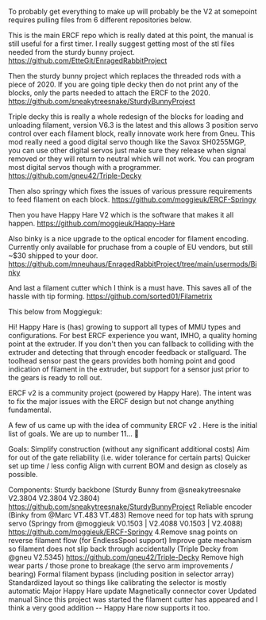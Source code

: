 To probably get everything to make up will probably be the V2 at somepoint requires pulling files from 6 different repositories below.

This is the main ERCF repo which is really dated at this point, the manual is still useful for a first timer. I really suggest getting most of the stl files needed from the sturdy bunny project.
https://github.com/EtteGit/EnragedRabbitProject

Then the sturdy bunny project which replaces the threaded rods with a piece of 2020. If you are going tiple decky then do not print any of the blocks, only the parts needed to attach the ERCF to the 2020.
 https://github.com/sneakytreesnake/SturdyBunnyProject

Triple decky this is really a whole redesign of the blocks for loading and unloading filament, version V6.3 is the latest and this allows 3 position servo control over each filament block, really innovate work here from Gneu. This mod really need a good digital servo though like the Savox SH0255MGP, you can use other digital servos just make sure they release when signal removed or they will return to neutral which will not work. You can program most digital servos though with a programmer.
https://github.com/gneu42/Triple-Decky

Then also springy which fixes the issues of various pressure requirements to feed filament on each block. 
https://github.com/moggieuk/ERCF-Springy

Then you have Happy Hare V2 which is the software that makes it all happen. 
https://github.com/moggieuk/Happy-Hare

Also binky is a nice upgrade to the optical encoder for filament encoding. Currently only available for pruchase from a couple of EU vendors, but still ~$30 shipped to your door.
https://github.com/mneuhaus/EnragedRabbitProject/tree/main/usermods/Binky

And last a filament cutter which I think is a must have. This saves all of the hassle with tip forming. 
https://github.com/sorted01/Filametrix


This below from Moggieguk:

Hi!  Happy Hare is (has) growing to support all types of MMU types and configurations.  For best ERCF experience you want, IMHO, a quality homing point at the extruder. If you don't then you can fallback to colliding with the extruder and detecting that through encoder feedback or stallguard.  The toolhead sensor past the gears provides both homing point and good indication of filament in the extruder, but support for a sensor just prior to the gears is ready to roll out.

ERCF v2 is a community project (powered by Happy Hare).  The intent was to fix the major issues with the ERCF design but not change anything fundamental. 

A few of us came up with the idea of community ERCF v2 . Here is the initial list of goals.  We are up to number 11... 🙂

Goals:
Simplify construction (without any significant additional costs)
Aim for out of the gate reliability (i.e. wider tolerance for certain parts)
Quicker set up time / less config
Align with current BOM and design as closely as possible.

Components:
Sturdy backbone (Sturdy Bunny from @sneakytreesnake V2.3804 V2.3804 V2.3804) https://github.com/sneakytreesnake/SturdyBunnyProject
Reliable encoder (Binky from @Marc VT.483 VT.483)
Remove need for top hats with sprung servo (Springy from @moggieuk V0.1503 | V2.4088 V0.1503 | V2.4088) https://github.com/moggieuk/ERCF-Springy
4.Remove snag points on reverse filament flow (for EndlessSpool support)
Improve gate mechanism so filament does not slip back through accidentally (Triple Decky from @gneu V2.5345) https://github.com/gneu42/Triple-Decky
Remove high wear parts / those prone to breakage (the servo arm improvements / bearing)
Formal filament bypass (including position in selector array)
Standardized layout so things like calibrating the selector is mostly automatic
Major Happy Hare update
Magnetically connector cover
Updated manual
Since this project was started the filament cutter has appeared and I think a very good addition -- Happy Hare now supports it too.
